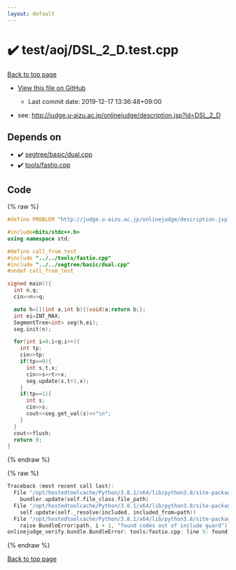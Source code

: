 ```yaml
---
layout: default
---
```


<!-- mathjax config similar to math.stackexchange -->
<script type="text/javascript" async
  src="https://cdnjs.cloudflare.com/ajax/libs/mathjax/2.7.5/MathJax.js?config=TeX-MML-AM_CHTML">
</script>
<script type="text/x-mathjax-config">
  MathJax.Hub.Config({
    TeX: { equationNumbers: { autoNumber: "AMS" }},
    tex2jax: {
      inlineMath: [ ['$','$'] ],
      processEscapes: true
    },
    "HTML-CSS": { matchFontHeight: false },
    displayAlign: "left",
    displayIndent: "2em"
  });
</script>

<script type="text/javascript" src="https://cdnjs.cloudflare.com/ajax/libs/jquery/3.4.1/jquery.min.js"></script>
<script src="https://cdn.jsdelivr.net/npm/jquery-balloon-js@1.1.2/jquery.balloon.min.js" integrity="sha256-ZEYs9VrgAeNuPvs15E39OsyOJaIkXEEt10fzxJ20+2I=" crossorigin="anonymous"></script>
<script type="text/javascript" src="../../../assets/js/copy-button.js"></script>
<link rel="stylesheet" href="../../../assets/css/copy-button.css" />


# :heavy_check_mark: test/aoj/DSL_2_D.test.cpp

<a href="../../../index.html">Back to top page</a>

* <a href="{{ site.github.repository_url }}/blob/master/test/aoj/DSL_2_D.test.cpp">View this file on GitHub</a>
    - Last commit date: 2019-12-17 13:36:48+09:00


* see: <a href="http://judge.u-aizu.ac.jp/onlinejudge/description.jsp?id=DSL_2_D">http://judge.u-aizu.ac.jp/onlinejudge/description.jsp?id=DSL_2_D</a>


## Depends on

* :heavy_check_mark: <a href="../../../library/segtree/basic/dual.cpp.html">segtree/basic/dual.cpp</a>
* :heavy_check_mark: <a href="../../../library/tools/fastio.cpp.html">tools/fastio.cpp</a>


## Code

<a id="unbundled"></a>
{% raw %}
```cpp
#define PROBLEM "http://judge.u-aizu.ac.jp/onlinejudge/description.jsp?id=DSL_2_D"

#include<bits/stdc++.h>
using namespace std;

#define call_from_test
#include "../../tools/fastio.cpp"
#include "../../segtree/basic/dual.cpp"
#undef call_from_test

signed main(){
  int n,q;
  cin>>n>>q;

  auto h=[](int a,int b){(void)a;return b;};
  int ei=INT_MAX;
  SegmentTree<int> seg(h,ei);
  seg.init(n);

  for(int i=0;i<q;i++){
    int tp;
    cin>>tp;
    if(tp==0){
      int s,t,x;
      cin>>s>>t>>x;
      seg.update(s,t+1,x);
    }
    if(tp==1){
      int s;
      cin>>s;
      cout<<seg.get_val(s)<<"\n";
    }
  }
  cout<<flush;
  return 0;
}

```
{% endraw %}

<a id="bundled"></a>
{% raw %}
```cpp
Traceback (most recent call last):
  File "/opt/hostedtoolcache/Python/3.8.1/x64/lib/python3.8/site-packages/onlinejudge_verify/docs.py", line 342, in write_contents
    bundler.update(self.file_class.file_path)
  File "/opt/hostedtoolcache/Python/3.8.1/x64/lib/python3.8/site-packages/onlinejudge_verify/bundle.py", line 182, in update
    self.update(self._resolve(included, included_from=path))
  File "/opt/hostedtoolcache/Python/3.8.1/x64/lib/python3.8/site-packages/onlinejudge_verify/bundle.py", line 151, in update
    raise BundleError(path, i + 1, "found codes out of include guard")
onlinejudge_verify.bundle.BundleError: tools/fastio.cpp: line 5: found codes out of include guard

```
{% endraw %}

<a href="../../../index.html">Back to top page</a>


